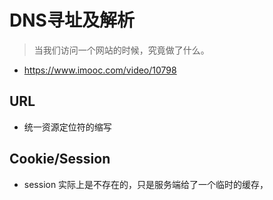 # DNS寻址及解析
> 当我们访问一个网站的时候，究竟做了什么。
- https://www.imooc.com/video/10798



## URL
- 统一资源定位符的缩写

## Cookie/Session
- session 实际上是不存在的，只是服务端给了一个临时的缓存，
